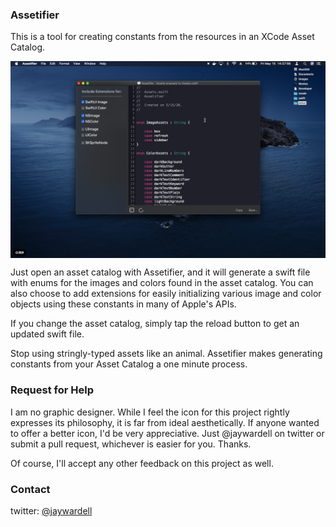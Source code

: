 ### Assetifier

This is a tool for creating constants from the resources in an XCode Asset Catalog.

<img align="CENTER" src="https://github.com/jaywardell/Assetifier/blob/master/Screenshots/top.png" alt="screenshot">

Just open an asset catalog with Assetifier, and it will generate a swift file with enums for the images and colors found in the asset catalog.  You can also choose to add extensions for easily initializing various image and color objects using these constants in many of Apple's APIs.

If you change the asset catalog, simply tap the reload button to get an updated swift file.

Stop using stringly-typed assets like an animal.  Assetifier makes generating constants from your Asset Catalog a one minute process.

### Request for Help
I am no graphic designer.  While I feel the icon for this project rightly expresses its philosophy, it is far from ideal aesthetically.  If anyone wanted to offer a better icon, I'd be very appreciative. Just @jaywardell on twitter or submit a pull request, whichever is easier for you.  Thanks. 

Of course, I'll accept any other feedback on this project as well.

### Contact

twitter: [@jaywardell](https://twitter.com/jaywardell)


